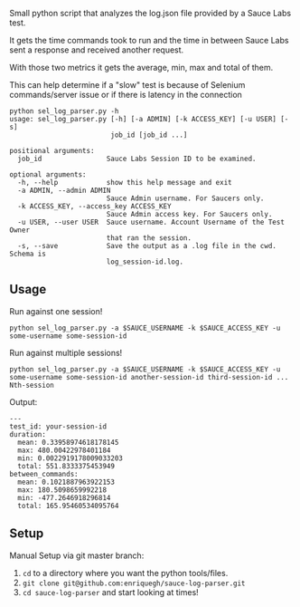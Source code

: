Small python script that analyzes the log.json file provided by a Sauce Labs test.

It gets the time commands took to run and the time in between Sauce Labs sent a response and received another request.

With those two metrics it gets the average, min, max and total of them.

This can help determine if a "slow" test is because of Selenium commands/server issue or if there is latency in the connection

```
python sel_log_parser.py -h
usage: sel_log_parser.py [-h] [-a ADMIN] [-k ACCESS_KEY] [-u USER] [-s]
                         job_id [job_id ...]

positional arguments:
  job_id                Sauce Labs Session ID to be examined.

optional arguments:
  -h, --help            show this help message and exit
  -a ADMIN, --admin ADMIN
                        Sauce Admin username. For Saucers only.
  -k ACCESS_KEY, --access_key ACCESS_KEY
                        Sauce Admin access key. For Saucers only.
  -u USER, --user USER  Sauce username. Account Username of the Test Owner
                        that ran the session.
  -s, --save            Save the output as a .log file in the cwd. Schema is
                        log_session-id.log.
```

## Usage
Run against one session!

`python sel_log_parser.py -a $SAUCE_USERNAME -k $SAUCE_ACCESS_KEY -u some-username some-session-id`

Run against multiple sessions!

`python sel_log_parser.py -a $SAUCE_USERNAME -k $SAUCE_ACCESS_KEY -u some-username some-session-id another-session-id third-session-id ... Nth-session`

Output:

```
---
test_id: your-session-id
duration:
  mean: 0.33958974618178145
  max: 480.00422978401184
  min: 0.0022919178009033203
  total: 551.8333375453949
between_commands:
  mean: 0.1021887963922153
  max: 180.5098659992218
  min: -477.2646918296814
  total: 165.95460534095764
```

## Setup
Manual Setup via git master branch:
1. `cd` to a directory where you want the python tools/files.
1. `git clone git@github.com:enriquegh/sauce-log-parser.git`
1. `cd sauce-log-parser` and start looking at times!
